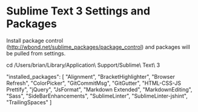 # Sublime Text 3 Settings and Packages

Install package control (http://wbond.net/sublime_packages/package_control) and packages will be pulled from settings.

cd /Users/brian/Library/Application\ Support/Sublime\ Text\ 3

"installed_packages":
[
  "Alignment",
  "BracketHighlighter",
  "Browser Refresh",
  "ColorPicker",
  "GitCommitMsg",
  "GitGutter",
  "HTML-CSS-JS Prettify",
  "jQuery",
  "JsFormat",
  "Markdown Extended",
  "MarkdownEditing",
  "Sass",
  "SideBarEnhancements",
  "SublimeLinter",
  "SublimeLinter-jshint",
  "TrailingSpaces"
]
